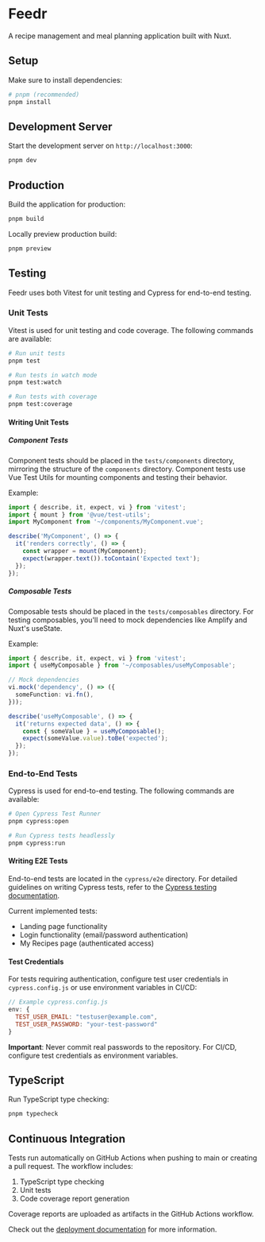 # Feedr

A recipe management and meal planning application built with Nuxt.

## Setup

Make sure to install dependencies:

```bash
# pnpm (recommended)
pnpm install
```

## Development Server

Start the development server on `http://localhost:3000`:

```bash
pnpm dev
```

## Production

Build the application for production:

```bash
pnpm build
```

Locally preview production build:

```bash
pnpm preview
```

## Testing

Feedr uses both Vitest for unit testing and Cypress for end-to-end testing.

### Unit Tests

Vitest is used for unit testing and code coverage. The following commands are available:

```bash
# Run unit tests
pnpm test

# Run tests in watch mode
pnpm test:watch

# Run tests with coverage
pnpm test:coverage
```

#### Writing Unit Tests

##### Component Tests

Component tests should be placed in the `tests/components` directory, mirroring the structure of the `components` directory. Component tests use Vue Test Utils for mounting components and testing their behavior.

Example:

```typescript
import { describe, it, expect, vi } from 'vitest';
import { mount } from '@vue/test-utils';
import MyComponent from '~/components/MyComponent.vue';

describe('MyComponent', () => {
  it('renders correctly', () => {
    const wrapper = mount(MyComponent);
    expect(wrapper.text()).toContain('Expected text');
  });
});
```

##### Composable Tests

Composable tests should be placed in the `tests/composables` directory. For testing composables, you'll need to mock dependencies like Amplify and Nuxt's useState.

Example:

```typescript
import { describe, it, expect, vi } from 'vitest';
import { useMyComposable } from '~/composables/useMyComposable';

// Mock dependencies
vi.mock('dependency', () => ({
  someFunction: vi.fn(),
}));

describe('useMyComposable', () => {
  it('returns expected data', () => {
    const { someValue } = useMyComposable();
    expect(someValue.value).toBe('expected');
  });
});
```

### End-to-End Tests

Cypress is used for end-to-end testing. The following commands are available:

```bash
# Open Cypress Test Runner
pnpm cypress:open

# Run Cypress tests headlessly
pnpm cypress:run
```

#### Writing E2E Tests

End-to-end tests are located in the `cypress/e2e` directory. For detailed guidelines on writing Cypress tests, refer to the [Cypress testing documentation](cypress/TESTING.md).

Current implemented tests:
- Landing page functionality
- Login functionality (email/password authentication)
- My Recipes page (authenticated access)

#### Test Credentials

For tests requiring authentication, configure test user credentials in `cypress.config.js` or use environment variables in CI/CD:

```javascript
// Example cypress.config.js
env: {
  TEST_USER_EMAIL: "testuser@example.com",
  TEST_USER_PASSWORD: "your-test-password"
}
```

**Important**: Never commit real passwords to the repository. For CI/CD, configure test credentials as environment variables.

## TypeScript

Run TypeScript type checking:

```bash
pnpm typecheck
```

## Continuous Integration

Tests run automatically on GitHub Actions when pushing to main or creating a pull request. The workflow includes:

1. TypeScript type checking
2. Unit tests
3. Code coverage report generation

Coverage reports are uploaded as artifacts in the GitHub Actions workflow.

Check out the [deployment documentation](https://nuxt.com/docs/getting-started/deployment) for more information.
